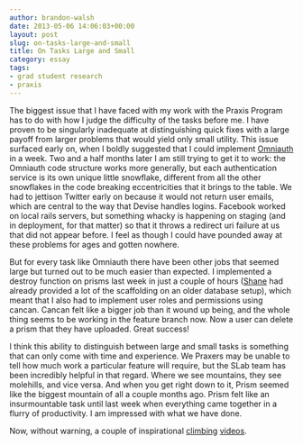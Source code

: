 ```yaml
---
author: brandon-walsh
date: 2013-05-06 14:06:03+00:00
layout: post
slug: on-tasks-large-and-small
title: On Tasks Large and Small
category: essay
tags:
- grad student research
- praxis
---
```


The biggest issue that I have faced with my work with the Praxis Program has to do with how I judge the difficulty of the tasks before me. I have proven to be singularly inadequate at distinguishing quick fixes with a large payoff from larger problems that would yield only small utility. This issue surfaced early on, when I boldly suggested that I could implement [Omniauth](http://www.omniauth.org/) in a week. Two and a half months later I am still trying to get it to work: the Omniauth code structure works more generally, but each authentication service is its own unique little snowflake, different from all the other snowflakes in the code breaking eccentricities that it brings to the table. We had to jettison Twitter early on because it would not return user emails, which are central to the way that Devise handles logins. Facebook worked on local rails servers, but something whacky is happening on staging (and in deployment, for that matter) so that it throws a redirect uri failure at us that did not appear before. I feel as though I could have pounded away at these problems for ages and gotten nowhere.

But for every task like Omniauth there have been other jobs that seemed large but turned out to be much easier than expected. I implemented a destroy function on prisms last week in just a couple of hours ([Shane](https://scholarslab.org/people/shane-lin/) had already provided a lot of the scaffolding on an older database setup), which meant that I also had to implement user roles and permissions using cancan. Cancan felt like a bigger job than it wound up being, and the whole thing seems to be working in the feature branch now. Now a user can delete a prism that they have uploaded. Great success!

I think this ability to distinguish between large and small tasks is something that can only come with time and experience. We Praxers may be unable to tell how much work a particular feature will require, but the SLab team has been incredibly helpful in that regard. Where we see mountains, they see molehills, and vice versa. And when you get right down to it, Prism seemed like the biggest mountain of all a couple months ago. Prism felt like an insurmountable task until last week when everything came together in a flurry of productivity. I am impressed with what we have done.

Now, without warning, a couple of inspirational [climbing](http://www.youtube.com/watch?v=NG2zyeVRcbs) [videos](http://www.youtube.com/watch?v=EoCPuhhE6dw).
